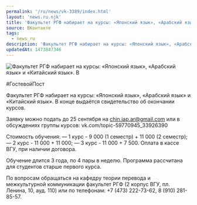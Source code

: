 ```yaml
---
permalink: '/ru/news/vk-3389/index.html'
layout: 'news.ru.njk'
title: 'Факультет РГФ набирает на курсы: «Японский язык», «Арабский язык» и «Китайский язык».'
source: ВКонтакте
tags:
  - news_ru
description: 'Факультет РГФ набирает на курсы: «Японский язык», «Арабский язык» и «Китайский язык»'
updatedAt: 1473847346
---
```

![Факультет РГФ набирает на курсы: «Японский язык», «Арабский язык» и «Китайский язык». В](https://sun9-68.userapi.com/impf/c631118/v631118484/42e2b/68O98MIeIEk.jpg?size=900x675&quality=96&proxy=1&sign=b030a756adac2f92afc2888ea382b9c1&c_uniq_tag=gCAP1dZ5sCuH6_wX5TRSMsHycGWrqQmRhJ9FlO9PR5c&type=album)

#ГостевойПост

Факультет РГФ набирает на курсы: «Японский язык», «Арабский язык» и «Китайский язык». В конце выдаётся свидетельство об окончании курсов.

Заявку можно подать до 25 сентября на chin.jap.ar@gmail.com или в обсуждениях группы курсов: vk.com/topic-59770945_33926390

Стоимость обучения:
— 1 курс - 9 000 (1 семестр) + 11 000 (2 семестр);
— 2 курс - 11 000 + 11 000;
— 3 курс - 11 000 + 7 500.
Оплата в кассе ВГУ, при наличии договора.

Обучение длится 3 года, по 4 пары в неделю.
Программа рассчитана для студентов старше первого курса.

По вопросам обращаться на кафедру теории перевода и межкультурной коммуникации факультет РГФ (2 корпус ВГУ, пл. Ленина, 10, ауд. 110) или по телефонам: +7 (473) 222-73-62, 8 (910) 281-85-57.
